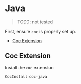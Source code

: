 # Java

> TODO: not tested

First, ensure `coc` is properly set up.


<!-- vim-markdown-toc GFM -->

* [Coc Extension](#coc-extension)

<!-- vim-markdown-toc -->

## Coc Extension

Install the `coc` extension.

```viml
CocInstall coc-java
```

